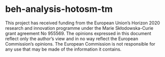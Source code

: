 # beh-analysis-hotosm-tm
This project has received funding from the European Union’s Horizon 2020 research and innovation programme under the Marie Skłodowska-Curie grant agreement No 955569.
The opinions expressed in this document reflect only the author’s view and in no way reflect the European Commission’s opinions. The European Commission is not responsible for any use that may be made of the information it contains.

